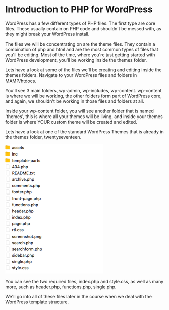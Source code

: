 # Introduction to PHP for WordPress

WordPress has a few different types of PHP files. The first type are core files. These usually contain on PHP code and shouldn't be messed with, as they might break your WordPress install. 

The files we will be concentrating on are the theme files. They contain a combination of php and html and are the most common types of files that you'll be editing. Most of the time, where you're just getting started with WordPress development, you'll be working inside the themes folder.

Lets have a look at some of the files we'll be creating and editing inside the themes folders. Navigate to your WordPress files and folders in MAMP/htdocs. 

You'll see 3 main folders, wp-admin, wp-includes, wp-content. wp-content is where we will be working, the other folders form part of WordPress core, and again, we shouldn't be working in those files and folders at all. 

Inside your wp-content folder, you will see another folder that is named 'themes', this is where all your themes will be living, and inside your themes folder is where YOUR custom theme will be created and edited. 

Lets have a look at one of the standard WordPress Themes that  is already in the themes folder, twentyseventeen.  

![twentyseventeen theme folders and parts](.gitbook/assets/screen-shot-2018-05-01-at-09.59.01.png)

You can see the two required files, index.php and style.css, as well as many more, such as header.php, functions.php, single.php. 

We'll go into all of these files later in the course when we deal with the WordPress template structure. 





